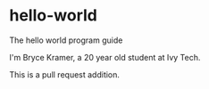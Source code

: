 # hello-world
The hello world program guide

I'm Bryce Kramer, a 20 year old student at Ivy Tech.

This is a pull request addition.
